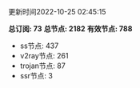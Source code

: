 更新时间2022-10-25 02:45:15

**总订阅: 73**
**总节点: 2182**
**有效节点: 788**
- ss节点: 437
- v2ray节点: 261
- trojan节点: 87
- ssr节点: 3

